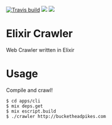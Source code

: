 [![Travis build](https://secure.travis-ci.org/carlos4ndre/elixir-crawler.svg?branch=master
"Build Status")](https://travis-ci.org/carlos4ndre/elixir-crawler)
<a href="https://codeclimate.com/github/carlos4ndre/elixir-crawler"><img src="https://codeclimate.com/github/carlos4ndre/elixir-crawler/badges/gpa.svg" /></a>
<a href="https://codeclimate.com/github/carlos4ndre/elixir-crawler"><img src="https://codeclimate.com/github/carlos4ndre/elixir-crawler/badges/issue_count.svg" /></a>

# Elixir Crawler
Web Crawler written in Elixir

# Usage
Compile and crawl!
```
$ cd apps/cli
$ mix deps.get
$ mix escript.build
$ ./crawler http://bucketheadpikes.com
```
